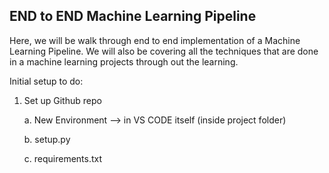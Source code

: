 ## END to END Machine Learning Pipeline 

Here, we will be walk through end to end implementation of a Machine Learning Pipeline. We will also be covering all the techniques that are done in a machine learning projects through out the learning. 

Initial setup to do:
1. Set up Github repo

   
	a. New Environment —> in VS CODE itself (inside project folder)

	b. setup.py

	c. requirements.txt
